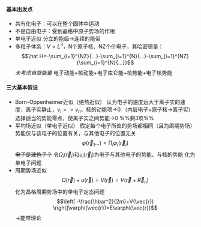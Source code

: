 #### 基本出发点
- 共有化电子：可以在整个固体中运动
- 不是自由电子：受到晶格中原子势场的作用
- 单电子近似
分立的能级->连续的能带
- 多粒子体系：$V=L^3$，N个原子核、NZ个价电子，其哈密顿量：$$\hat H=-\sum_{i=1}^{NZ}{...}-\sum_{i=1}^{N}{...}-\sum_{i=1}^{NZ}{\sum_{i=1}^{N}{...}}$$
    *未考虑自旋能量*
    电子动能+核动能+电子库仑能+核势能+电子核势能
#### 三大基本假设
- Born-Oppenheimer近似（绝热近似）
    认为电子的速度远大于离子实的速度，离子实静止，$v_i >> v_n$，核的动能项->0
    （内层电子+原子核->离子实）
    选择适当的势能零点，使离子实之间势能->0
    %%剩3项%%
- 平均场近似（单电子近似）
    假定每个电子所处的势场都相同（且为周期势场）
    势能仅与该电子的位置有关，与其他电子的位置无关
    $$\varphi(\vec r_1...)=\prod_i{\varphi_i(\vec r_i)}$$
    ~~电子是玻色子？~~
    令$\Omega_{i}(\vec{r}_{i})$和$u_{i}(\vec{r}_{i})$为电子与其他电子的势能、与核的势能
    化为单电子问题
- 周期势场近似
    $$\Omega(\vec{r}) + u(\vec{r}) = V(\vec r)=V(\vec r + \vec R_n)$$
    化为晶格周期势场中的单电子定态问题
$$\left[ -\frac{\hbar^2}{2m}+V(\vec{r}) \right]\varphi(\vec{r})=E\varphi(\vec{r})$$
->能带理论